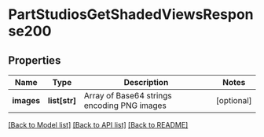 # PartStudiosGetShadedViewsResponse200

## Properties
Name | Type | Description | Notes
------------ | ------------- | ------------- | -------------
**images** | **list[str]** | Array of Base64 strings encoding PNG images | [optional] 

[[Back to Model list]](../README.md#documentation-for-models) [[Back to API list]](../README.md#documentation-for-api-endpoints) [[Back to README]](../README.md)



